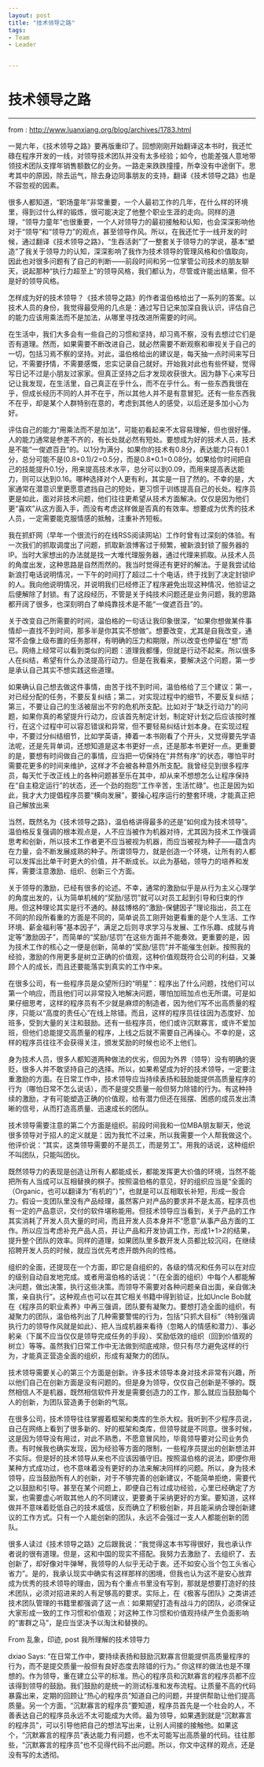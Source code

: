 ```yaml
---
layout: post
title: "技术领导之路"
tags:
- Team
- Leader


---
```


# 技术领导之路


------

from : http://www.luanxiang.org/blog/archives/1783.html

一晃六年，《技术领导之路》要再版重印了。回想刚刚开始翻译这本书时，我还忙碌在程序开发的一线，对领导技术团队并没有太多经验；如今，也能差强人意地带领技术团队支撑年销售额数亿的业务。一路走来跌跌撞撞，所幸没有中途倒下。思考其中的原因，除去运气，除去身边同事朋友的支持，翻译《技术领导之路》也是不容忽视的因素。

很多人都知道，“职场童年”非常重要，一个人最初工作的几年，在什么样的环境里，得到过什么样的锻炼，很可能决定了他整个职业生涯的走向。同样的道理，“领导力童年”也很重要，一个人对领导力的最初接触和认知，也会深深影响他对于“领导”和“领导力”的观点，甚至领导作风。所以，在我还忙于一线开发的时候，通过翻译《技术领导之路》，“生吞活剥”了一整套关于领导力的学说，基本“塑造”了我关于领导力的认知，深深影响了我作为技术领导的管理风格和价值取向，因此也对很多问题有了自己的判断——前段时间和另一位掌管公司技术的朋友聊天，说起那种“执行力超至上”的领导风格，我们都认为，尽管或许能出结果，但不是好的领导风格。


怎样成为好的技术领导？《技术领导之路》的作者温伯格给出了一系列的答案。以技术人员的身份，我觉得最受用的几点是：通过写日记来加深自我认识，评估自己的能力应该用乘法而不是加法，从哪里寻找改进所需要的时间。

在生活中，我们大多会有一些自己的习惯和坚持，却习焉不察，没有去想过它们是否有道理。然而，如果需要不断改进自己，就必然需要不断观察和审视关于自己的一切，包括习焉不察的坚持。对此，温伯格给出的建议是，每天抽一点时间来写日记，不需要抒情，不需要感慨，忠实记录自己就好。开始我对此也有些怀疑，觉得写日记不过是小朋友过家家。但真正坚持之后才发现收获很大。因为静下心来写日记让我发现，在生活里，自己真正在乎什么，而不在乎什么。有一些东西我很在乎，但成长经历不同的人并不在乎，所以其他人并不是有意冒犯。还有一些东西我不在乎，却是某个人群特别在意的，考虑到其他人的感受，以后还是多加小心为好。

评估自己的能力“用乘法而不是加法”，可能初看起来不太容易理解，但也很好懂。人的能力通常是参差不齐的，有长处就必然有短处。要想成为好的技术人员，技术是不能“一俊遮百丑”的。以1分为满分，如果你的技术有0.8分，表达能力只有0.1分，总分可能不是(0.8+0.1)/2=0.5分，而是0.8*0.1=0.08分。如果给你时间把自己的技能提升0.1分，用来提高技术水平，总分可以到0.09，而用来提高表达能力，则可以达到0.16。哪种选择对个人更有利，其实是一目了然的。不幸的是，大家通常在潜意识里更愿意遮挡自己的短处，更习惯于训练提高自己的长处。程序员更是如此，面对非技术问题，他们往往更希望从技术方面解决。仅仅是因为他们更“喜欢”从这方面入手，而没有考虑这样做是否真的有效率。想要成为优秀的技术人员，一定需要能克服情感的抵触，注重补齐短板。

我在抓虾网（早年一个很流行的在线RSS阅读网站）工作时曾有过深刻的体验。有一次我们的抓取调度出了问题，抓取新浪博客过于频繁，被新浪封锁了服务器的IP。当时大家想出的办法就是找一大堆代理服务器，通过代理来抓取。从技术人员的角度出发，这种思路是自然而然的。我当时觉得还有更好的解法。于是我尝试给新浪打电话说明情况，一下午的时间打了超过二十个电话，终于找到了决定封锁IP的人。我向他说明情况，并说明我们已经修正了程序避免出现这种情况，他验证之后便解除了封锁。有了这段经历，不管是关于纯技术问题还是业务问题，我的思路都开阔了很多，也深刻明白了单纯靠技术是不能“一俊遮百丑”的。

关于改变自己所需要的时间，温伯格的一句话让我印象很深，“如果你想做某件事情却一直找不到时间，那多半是你其实不想做”。想要改变，尤其是自我改变，通常不会像上级布置的任务那样，有明确的压力和期限，所以改变也停留在“想”而已。网络上经常可以看到类似的问题：道理我都懂，但就是行动不起来。所以很多人在纠结，希望有什么办法提高行动力。但是在我看来，要解决这个问题，第一步是承认自己其实不想实践这些道理。

如果确认自己想去做这件事情，由苦于找不到时间，温伯格给了三个建议：第一，对已经分配的任务，不要反复纠结；第二，对实现过程中的细节，不要反复纠结；第三，不要让自己的生活被层出不穷的危机所支配。比如对于“缺乏行动力”的问题，如果你真的希望提升行动力，应该首先制定计划，制定好计划之后应该按时推行，在这个过程中可以容忍错误和异常，但不要轻易纠结计划本身。在实现过程中，不要过分纠结细节，比如学英语，捧着一本书刚看了个开头，又觉得要先学语法呢，还是先背单词，还想知道是这本书更好一点，还是那本书更好一点。更重要的是，要想有时间做自己的事情，应当把一切保持在“井然有序”的状态，哪怕平时需要花更多的时间来维护，这样才不会被各种意外所支配。我曾经见到很多程序员，每天忙于改正线上的各种问题甚至乐在其中，却从来不想想怎么让程序保持在“自主稳定运行”的状态，还一个劲的抱怨“工作辛苦，生活忙碌”。也正是因为如此，我才大力提倡程序员要“横向发展”，要操心程序运行的整套环境，才能真正把自己解放出来

当然，既然名为《技术领导之路》，温伯格讲得最多的还是“如何成为技术领导”。温伯格反复强调的根本观点是，人不应当被作为机器对待，尤其因为技术工作强调思考和创新，所以技术工作者更不应当被视为机器，而应当被视为种子——蕴含内在力量，会不断发展成熟的种子。所谓领导力，就是创造一个环境，让所有的人都可以发挥出比单干时更大的价值，并不断成长。以此为基础，领导力的培养和发挥，需要注意激励、组织、创新三个方面。

关于领导的激励，已经有很多的论述。不幸，通常的激励似乎是从行为主义心理学的角度出发的，认为简单机械的“奖励/惩罚”就可以对员工起到引导和归束的作用。但这种理论其实是行不通的。赫兹博格的“激励-保健因子”理论指出，员工在不同的阶段所看重的方面是不同的，简单说员工刚开始更看重的是个人生活、工作环境、薪金福利等“基本因子”，满足之后则寻求学习与发展、工作乐趣、成就与肯定等“激励因子”，而简单的“奖励/惩罚”在这些方面并不能奏效。更重要的是，因为技术工作的核心之一便是创新，简单的“奖励/惩罚”并不能催生创新。按照我的经验，激励的作用更多是树立正确的价值观，这种价值观既符合公司的利益，又兼顾个人的成长，而且还要能落实到真实的工作中来。

在很多公司，有一些程序员是众望所归的“明星”：程序出了什么问题，找他们可以第一个响应，而且他们可以非常投入地解决问题，哪怕加班加点也无所谓。可是如果仔细思考，这样的程序员有不少就是麻烦的制造者，因为他们写不出高质量的程序，只能以“高度的责任心”在线上除错。而且，这样的程序员往往因为态度好、加班多，受到大量的关注和鼓励。还有一些程序员，他们或许沉默寡言，或许不爱加班，但他们总能提交高质量的程序，上线之后就不需要自己再操心。不幸的是，这样的程序员往往不会获得关注，颁发奖励的时候也论不上他们。

身为技术人员，很多人都知道两种做法的优劣，但因为外界（领导）没有明确的褒贬，很多人并不敢坚持自己的选择。所以，如果希望成为好的技术领导，一定要注重激励的方面。在日常工作中，技术领导应当持续表扬和鼓励能提供高质量程序的行为（哪怕日常不怎么说话），而不是提交质量一般但努力除错的行为。有这种持续的激励，才有可能塑造正确的价值观，给有潜力但还在摇摆、困惑的成员发出清晰的信号，从而打造高质量、迅速成长的团队。

技术领导需要注意的第二个方面是组织。前段时间我和一位MBA朋友聊天，他说很多领导对于招人的定义就是：因为我忙不过来，所以我需要一个人帮我做这个。他评价说：“其实，这类领导需要的不是员工，而是劳工”。用我的话说，这种组织不叫团队，只能叫团伙。

既然领导力的表现是创造让所有人都能成长，都能发挥更大价值的环境，当然不能把所有人当成可以互相替换的棋子。按照温伯格的意见，好的组织应当是“全面的（Organic，也可以翻译为“有机的”）”，也就是可以互相取长补短，形成一股合力。假设一支团队里没有产品经理，虽然客户对产品的要求并不是太高，程序员也有一定的产品意识，交付的软件堪称能用。但技术领导应当看到，关于产品的工作其实消耗了开发人员大量的时间，而且开发人员本身并不“愿意”从事产品方面的工作。所以应当考虑补充产品人员，并让产品和开发协调工作，形成1+1>2的结果，提升整个团队的效率。同样的道理，如果团队里多数开发人员都比较沉闷，在继续招聘开发人员的时候，就应当优先考虑开朗外向的性格。

组织的全面，还提现在一个方面，即它是自组织的，各级的情况和任务可以在对应的级别自动自发地完成。或者用温伯格的话说：“（在全面的组织）中每个人都能解决问题，做出决策，执行这些决策。而领导不需要对各种问题亲自出面，亲自做决策，亲自执行”。这种观点也可以在其它相关书籍中得到验证，比如Uncle Bob就在《程序员的职业素养》中再三强调，团队要有凝聚力。要想打造全面的组织，有凝聚力的团队，温伯格列出了几种需要警惕的行为，包括“只抓大目标”（特别强调执行力的领导作风就是如此）、把人当成机器来看待（忽略人的情感和潜力）、事必躬亲（下属不应当仅仅是领导完成任务的手段）、奖励低效的组织（回到价值观的树立）等等。虽然我们日常工作中无法做到彻底戒除，但只有尽力避免这样的行为，才能真正营造全面的组织，形成有凝聚力的团队。

技术领导需要关心的第三个方面是创新。许多技术领导本身对技术非常有兴趣，所以他们自己在创新方面是没有问题的。但是身为领导，仅仅自己创新是不够的。既然相信人不是机器，既然相信软件开发是需要创造力的工作，那么就应当鼓励每个人的创新，为团队营造勇于创新的气氛。

在很多公司，技术领导往往掌握着框架和类库的生杀大权。我听到不少程序员说，自己在网络上看到了很多新的、好的框架和类库，但领导就是不同意。很多时候，这是因为领导没有用过，对此不熟悉，不愿意冒风险，毕竟领导要对公司业务负责。有时候我也确实发现，因为经验等方面的限制，一些程序员提出的创新想法并不实际。但是好的技术领导从来也不应该因循守旧。按照温伯格的说法，即便你用某种方式成功过，也不意味着没有更好的办法来解决同样的问题。所以，身为技术领导，应当鼓励所有人的创新，对于不够完善的创新建议，不能简单拒绝，需要代之以鼓励和引导。甚至在某个问题上，即便自己有过成功经验，心里已经确定了方案，也需要虚心听取其他人的不同建议，更要勇于采纳更好的方案。要知道，这样做并不意味着贬低自己的技术威信，反而确立了积极创新，并且能采纳合理创新建议的工作方式。只有一个人能创新的团队，永远不会强过一支人人都能创新的团队。

很多人读过《技术领导之路》之后跟我说：“我觉得这本书写得很好，我也承认作者说的很有道理。但是，这和中国的现实不搭配。我努力去激励了、去组织了、去创新了，却好像对牛弹琴，我领导的人似乎无动于衷。还不如安心当个包工头省心省力”。是的，我承认现实中确实有这样那样的困境，但我也认为这不是安心放弃成为优秀的技术领导的理由，因为有个重点书里没有写到，那就是想要打造好的技术团队，必须对招进来的人有足够高的要求。实际上，在《极客与团队》之类讲述技术团队管理的书籍里都强调了这一点：如果期望打造有战斗力的团队，必须保证大家形成一致的工作习惯和价值观；对这种工作习惯和价值观持续产生负面影响的“害群之马”，是应当坚决予以淘汰和替换的。

From 乱象，印迹, post 我所理解的技术领导力

 
dxiao Says: 
“在日常工作中，要持续表扬和鼓励沉默寡言但能提供高质量程序的行为，而不是提交质量一般但有良好态度去除错的行为。” 你这样的做法也是不理想的。作为领导，重在建立公平的标准。热心的程序员和沉默寡言的程序员都不应该得到领导的鼓励。我们鼓励的是统一的测试标准和发布流程。让质量不高的代码暴露出来，定期的回顾让“热心的程序员”知道自己的问题，并提供帮助让他们提高质量。另一个方面，“沉默寡言的程序员”要知道，程序员首先是一个社会的人，不善表达自己的程序员永远不太可能成为大师。最为领导，如果遇到就是“沉默寡言的程序员”，可以引导他把自己的想法写出来，让别人间接的接触他。如果这个，“沉默寡言的程序员”表达能力有问题，也不太可能写出高质量的代码。往往那些，“沉默寡言的程序员”也不见得代码不出问题。所以，你文中这样的观点，还是没有写的太透彻。